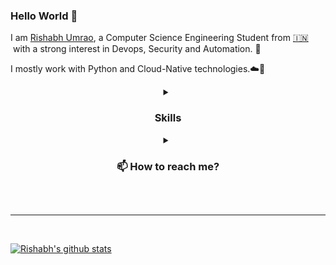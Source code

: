 ### Hello World 👋

<!-- I am a passionate and creative developer from India with a strong interest in DevOps and Security. I am pursuing
Bachelor of Technology ( B. Tech ) degree in Computer Science and Engineering ( Graduating in 2020 ).I mostly work
on Backend development with Python and Cloud-Native technologies. -->

I am [Rishabh Umrao](https://ayedaemon.github.io/), a Computer Science Engineering Student from [🇮🇳 ](https://en.wikipedia.org/wiki/India)&nbsp;with a strong interest in Devops, Security and Automation. 🎯

I mostly work with Python and Cloud-Native technologies.☁️🚀

<details>
  <summary align="center"><h3>Skills</h3></summary>
  <hr>
  <p float="left">
    <a href="https://www.python.org/" target="_blank" >
      <img src="https://raw.githubusercontent.com/ayedaemon/ayedaemon/master/assets/python.gif"  height="90" />
    </a>
    <a href="https://www.docker.com/" target="_blank" >
      <img src="https://raw.githubusercontent.com/ayedaemon/ayedaemon/master/assets/docker.gif"  height="80" />
    </a>
    <a href="https://kubernetes.io/" target="_blank" >
      <img src="https://raw.githubusercontent.com/ayedaemon/ayedaemon/master/assets/k8s.gif"  height="75" />
    </a>
    <a href="https://www.terraform.io/" target="_blank" >
      <img src="https://raw.githubusercontent.com/ayedaemon/ayedaemon/master/assets/terraform.gif" width="120" />
    </a>
    <a href="https://www.ansible.com/" target="_blank" >
      <img src="https://raw.githubusercontent.com/ayedaemon/ayedaemon/master/assets/ansible.png" width="120" />
    </a>
    <a href="https://www.jenkins.io/" target="_blank" >
      <img src="https://raw.githubusercontent.com/ayedaemon/ayedaemon/master/assets/jenkins.png"  height=70/>
    </a>
    <a href="https://helm.sh/" target="_blank" >
      <img src="https://raw.githubusercontent.com/ayedaemon/ayedaemon/master/assets/helm.gif"  height="75" />
    </a>
    <a href="https://grpc.io/" target="_blank" >
      <img src="https://raw.githubusercontent.com/ayedaemon/ayedaemon/master/assets/grpc.gif"  height="75" />
    </a>
    <br>
    <br />
    <a href="https://www.w3.org/wiki/The_web_standards_model_-_HTML_CSS_and_JavaScript" target="_blank" >
      <img src="https://raw.githubusercontent.com/ayedaemon/ayedaemon/master/assets/html-css-js.png" height="70" />
    </a>
    <a href="https://www.w3.org/WoT/" target="_blank" >
      <img src="https://raw.githubusercontent.com/ayedaemon/ayedaemon/master/assets/iot.png" height="70" />
    </a>
   </p>

  ### CSPs
  <p float="left">
    <a href="https://aws.amazon.com/" target="_blank" >
      <img src="https://raw.githubusercontent.com/ayedaemon/ayedaemon/master/assets/aws.gif"  height="75" />
    </a>
   </p>

  ### Monitoring

   <p float="left">
    <a href="https://grafana.com/" target="_blank" >
      <img src="https://raw.githubusercontent.com/ayedaemon/ayedaemon/master/assets/grafana.gif" height="60" />&nbsp;&nbsp;
    </a>
    <a href="https://prometheus.io/" target="_blank" >
      <img src="https://raw.githubusercontent.com/ayedaemon/ayedaemon/master/assets/prometheus.gif" height="65" />
    </a>
    <a href="https://www.splunk.com/" target="_blank" >
      <img src="https://raw.githubusercontent.com/ayedaemon/ayedaemon/master/assets/splunk.png" height="65" />
    </a>
    <a href="https://www.elastic.co/what-is/elk-stack" target="_blank" >
      <img src="https://raw.githubusercontent.com/ayedaemon/ayedaemon/master/assets/elk.png" height="65" />
    </a>

  </p>

  ### Databases

   <p float="left">
  <!--   <a href="https://www.postgresql.org/" target="_blank" >
      <img src="https://raw.githubusercontent.com/ayedaemon/ayedaemon/master/assets/postgresql.gif" height="90" />&nbsp;&nbsp;
    </a> -->
    <a href="https://www.mongodb.com/" target="_blank" >
      <img src="https://raw.githubusercontent.com/ayedaemon/ayedaemon/master/assets/mongo.gif" height="80" />
    </a>
  </p>
  <hr>

</details>




<details>
  <summary align="center"><h3>📫 How to reach me?</h3></summary>

  ⦿ Visit my [Website](https://ayedaemon.github.io/) 🌐 <br>
  ⦿ Read my [Blogs](https://medium.com/@ayedaemon) 📙😃<br>
  ⦿ Connect with me on [LinkedIn](https://www.linkedin.com/in/ayedaemon/) 👨🏻‍💻 <br>
  ⦿ Follow me on [Twitter](https://twitter.com/aye_daemon) 🐦 <br>
  ⦿ Shoot Me an [Email](mailto:ris3234@gmail.com) 💌 <br>
</details>

<br><hr><br>

  [![Rishabh's github stats](https://github-readme-stats.vercel.app/api?username=ayedaemon)](https://github.com/ayedaemon/github-readme-stats)
